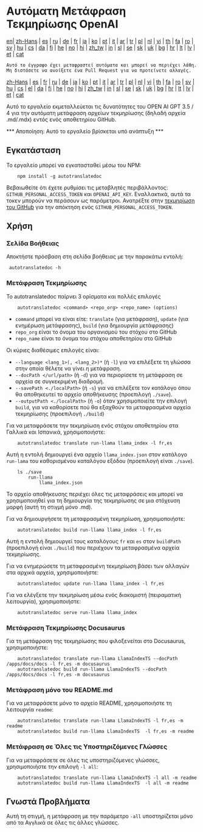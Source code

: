 
# Αυτόματη Μετάφραση Τεκμηρίωσης OpenAI

[en](../README.md)| [zh-Hans](/i18n/README_zh-Hans.md) | [es](/i18n/README_es.md) | [ru](/i18n/README_ru.md) | [de](/i18n/README_de.md) | [fr](/i18n/README_fr.md) | [ja](/i18n/README_ja.md) | [ko](/i18n/README_ko.md) | [pt](/i18n/README_pt.md) | [it](/i18n/README_it.md) | [ar](/i18n/README_ar.md) | [tr](/i18n/README_tr.md) | [pl](/i18n/README_pl.md) | [nl](/i18n/README_nl.md) | [vi](/i18n/README_vi.md) | [th](/i18n/README_th.md) | [fa](/i18n/README_fa.md) | [ro](/i18n/README_ro.md) | [sv](/i18n/README_sv.md) | [hu](/i18n/README_hu.md) | [cs](/i18n/README_cs.md) | [da](/i18n/README_da.md) | [fi](/i18n/README_fi.md) | [he](/i18n/README_he.md) | [no](/i18n/README_no.md) | [hi](/i18n/README_hi.md) | [zh_tw](/i18n/README_zh_tw.md) | [in](/i18n/README_in.md) | [sl](/i18n/README_sl.md) | [se](/i18n/README_se.md) | [sk](/i18n/README_sk.md) | [uk](/i18n/README_uk.md) | [bg](/i18n/README_bg.md) | [hr](/i18n/README_hr.md) | [lt](/i18n/README_lt.md) | [lv](/i18n/README_lv.md) | [et](/i18n/README_et.md) | [cat](/i18n/README_cat.md) 

```Αυτό το έγγραφο έχει μεταφραστεί αυτόματα και μπορεί να περιέχει λάθη. Μη διστάσετε να ανοίξετε ένα Pull Request για να προτείνετε αλλαγές.```


 [zh-Hans](/i18n/README_zh-Hans.md) | [es](/i18n/README_es.md) |  [fr](/i18n/README_es.md) | [ru](/i18n/README_ru.md) | [de](/i18n/README_de.md) | [ja](/i18n/README_ja.md) | [ko](/i18n/README_ko.md) | [pt](/i18n/README_pt.md) | [it](/i18n/README_it.md) | [ar](/i18n/README_ar.md) | [tr](/i18n/README_tr.md) | [pl](/i18n/README_pl.md) | [nl](/i18n/README_nl.md) | [vi](/i18n/README_vi.md) | [th](/i18n/README_th.md) | [fa](/i18n/README_fa.md) | [ro](/i18n/README_ro.md) | [sv](/i18n/README_sv.md) | [hu](/i18n/README_hu.md) | [cs](/i18n/README_cs.md) | [el](/i18n/README_el.md) | [da](/i18n/README_da.md) | [fi](/i18n/README_fi.md) | [he](/i18n/README_he.md) | [no](/i18n/README_no.md) | [hi](/i18n/README_hi.md) | [zh_tw](/i18n/README_zh_tw.md) | [in](/i18n/README_in.md) | [sl](/i18n/README_sl.md) | [se](/i18n/README_se.md) | [sk](/i18n/README_sk.md) | [uk](/i18n/README_uk.md) | [bg](/i18n/README_bg.md) | [hr](/i18n/README_hr.md) | [lt](/i18n/README_lt.md) | [lv](/i18n/README_lv.md) | [et](/i18n/README_et.md) | [cat](/i18n/README_cat.md) 

Αυτό το εργαλείο εκμεταλλεύεται τις δυνατότητες του OPEN AI GPT 3.5 / 4 για την αυτόματη μετάφραση αρχείων τεκμηρίωσης (δηλαδή αρχεία .md/.mdx) εντός ενός αποθετηρίου GitHub.

*** Αποποίηση: Αυτό το εργαλείο βρίσκεται υπό ανάπτυξη ***


## Εγκατάσταση 

Το εργαλείο μπορεί να εγκατασταθεί μέσω του NPM:


```
    npm install -g autotranslatedoc
```

Βεβαιωθείτε ότι έχετε ρυθμίσει τις μεταβλητές περιβάλλοντος: `GITHUB_PERSONAL_ACCESS_TOKEN` και `OPENAI_API_KEY`. Εναλλακτικά, αυτά τα τοκεν μπορούν να περάσουν ως παράμετροι. Ανατρέξτε στην [τεκμηρίωση του GitHub](https://docs.github.com/en/github/authenticating-to-github/creating-a-personal-access-token) για την απόκτηση ενός `GITHUB_PERSONAL_ACCESS_TOKEN`.
## Χρήση


### Σελίδα Βοήθειας
Αποκτήστε πρόσβαση στη σελίδα βοήθειας με την παρακάτω εντολή:
```
 autotranslatedoc -h
```
### Μετάφραση Τεκμηρίωσης

Το autotranslatedoc παίρνει 3 ορίσματα και πολλές επιλογές

```
    autotranslatedoc <command> <repo_org> <repo_name> (options)
```

- ```command``` μπορεί να είναι είτε: ```translate``` (για μετάφραση), ```update``` (για ενημέρωση μετάφρασης), ```build``` (για δημιουργία μετάφρασης)
- ```repo_org``` είναι το όνομα του οργανισμού του στόχου στο GitHub
- ```repo_name``` είναι το όνομα του στόχου αποθετηρίου στο GitHub

Οι κύριες διαθέσιμες επιλογές είναι:

- ```--language <lang_1>(, <lang_2>)*``` (ή ```-l```) για να επιλέξετε τη γλώσσα στην οποία θέλετε να γίνει η μετάφραση.
- ```--docPath </url/path>``` (ή ```-d```) για να περιορίσετε τη μετάφραση σε αρχεία σε συγκεκριμένη διαδρομή.
- ```--savePath <./localPath>``` (ή ```-s```) για να επιλέξετε τον κατάλογο όπου θα αποθηκευτεί το αρχείο αποθήκευσης (προεπιλογή ```./save```).
- ```--outputPath <./localPath>``` (ή ```-o```) όταν χρησιμοποιείτε την επιλογή ```build```, για να καθορίσετε πού θα εξαχθούν τα μεταφρασμένα αρχεία τεκμηρίωσης (προεπιλογή ```./build```)



Για να μεταφράσετε την τεκμηρίωση ενός στόχου αποθετηρίου στα Γαλλικά και Ισπανικά, χρησιμοποιήστε:
```
    autotranslatedoc translate run-llama llama_index -l fr,es
```


Αυτή η εντολή δημιουργεί ένα αρχείο `llama_index.json` στον κατάλογο `run-lama` του καθορισμένου καταλόγου εξόδου (προεπιλογή είναι `./save`).
```
    ls ./save
        run-llama
            llama_index.json 
```
Το αρχείο αποθήκευσης περιέχει όλες τις μεταφράσεις και μπορεί να χρησιμοποιηθεί για τη δημιουργία της τεκμηρίωσης σε μια στόχευση μορφή (αυτή τη στιγμή μόνο .md).

Για να δημιουργήσετε τη μεταφρασμένη τεκμηρίωση, χρησιμοποιήστε:

```
    autotranslatedoc build run-llama llama_index -l fr,es
```


Αυτή η εντολή δημιουργεί τους καταλόγους `fr` και `es` στον `buildPath` (προεπιλογή είναι `./build`) που περιέχουν τα μεταφρασμένα αρχεία τεκμηρίωσης.

Για να ενημερώσετε τη μεταφρασμένη τεκμηρίωση βάσει των αλλαγών στα αρχικά αρχεία, χρησιμοποιήστε:

```
    autotranslatedoc update run-llama llama_index -l fr,es
```


Για να ελέγξετε την τεκμηρίωση μέσω ενός διακομιστή (πειραματική λειτουργία), χρησιμοποιήστε:
```
    autotranslatedoc serve run-llama llama_index
```
### Μετάφραση Τεκμηρίωσης Docusaurus

Για τη μετάφραση της τεκμηρίωσης που φιλοξενείται στο Docusaurus, χρησιμοποιήστε:

```
    autotranslatedoc translate run-llama LlamaIndexTS --docPath /apps/docs/docs -l fr,es -m docusaurus
    autotranslatedoc build run-llama LlamaIndexTS --docPath /apps/docs/docs -l fr,es -m docusaurus
```
### Μετάφραση μόνο του README.md

Για να μεταφράσετε μόνο το αρχείο README, χρησιμοποιήστε τη λειτουργία `readme`:

```
    autotranslatedoc translate run-llama LlamaIndexTS -l fr,es -m readme
    autotranslatedoc build run-llama LlamaIndexTS  -l fr,es -m readme
```
### Μετάφραση σε Όλες τις Υποστηριζόμενες Γλώσσες

Για να μεταφράσετε σε όλες τις υποστηριζόμενες γλώσσες, χρησιμοποιήστε την επιλογή `-l all`:

```
    autotranslatedoc translate run-llama LlamaIndexTS -l all -m readme
    autotranslatedoc build run-llama LlamaIndexTS  -l all -m readme
```
## Γνωστά Προβλήματα

Αυτή τη στιγμή, η μετάφραση με την παράμετρο `-all` υποστηρίζεται μόνο από τα Αγγλικά σε όλες τις άλλες γλώσσες.
